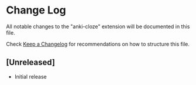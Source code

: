 # Change Log

All notable changes to the "anki-cloze" extension will be documented in this file.

Check [Keep a Changelog](http://keepachangelog.com/) for recommendations on how to structure this file.

## [Unreleased]

- Initial release